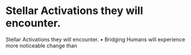# Stellar Activations they will encounter.

Stellar Activations they will encounter.
• Bridging Humans will experience more noticeable change than